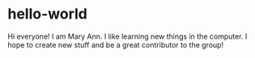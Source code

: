 # hello-world
Hi everyone!
I am Mary Ann.  I like learning new things in the computer.
I hope to create new stuff and be a great contributor to the group!
